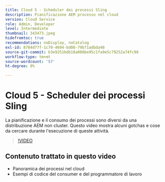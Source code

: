 ```yaml
---
title: Cloud 5 - Scheduler dei processi Sling
description: Pianificazione AEM processo nel cloud
version: Cloud Service
role: Admin, Developer
level: Intermediate
thumbnail: 343473.jpeg
hidefromtoc: true
recommendations: noDisplay, noCatalog
exl-id: 8784d77f-1c70-4694-bd08-79b71adbda48
source-git-commit: b3e9251bdb18a008be95c1fa9e5c79252a74fc98
workflow-type: tm+mt
source-wordcount: '57'
ht-degree: 0%

---
```


# Cloud 5 - Scheduler dei processi Sling

La pianificazione e il consumo dei processi sono diversi da una distribuzione AEM non cluster. Questo video mostra alcuni gotchas e cose da cercare durante l&#39;esecuzione di queste attività.

>[!VIDEO](https://video.tv.adobe.com/v/343473?quality=12&learn=on)

## Contenuto trattato in questo video

+ Panoramica dei processi nel cloud
+ Esempi di codice del consumer e del programmatore di lavoro
